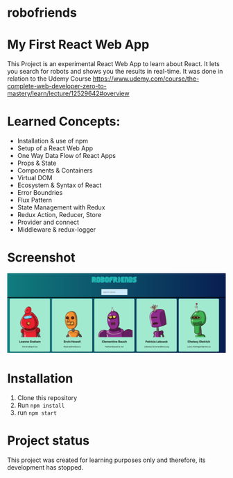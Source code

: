 # robofriends

# My First React Web App
This Project is an experimental React Web App to learn about React. It lets you search for robots and shows you the results in real-time. It was done in relation to the Udemy Course https://www.udemy.com/course/the-complete-web-developer-zero-to-mastery/learn/lecture/12529642#overview 

# Learned Concepts: 
- Installation & use of npm
- Setup of a React Web App
- One Way Data Flow of React Apps
- Props & State 
- Components & Containers
- Virtual DOM
- Ecosystem & Syntax of React
- Error Boundries
- Flux Pattern
- State Management with Redux
- Redux Action, Reducer, Store
- Provider and connect
- Middleware & redux-logger




# Screenshot
![Screenshot](RoboFriends.png)


# Installation
1. Clone this repository
2. Run ```npm install```
3. run ```npm start```


# Project status
This project was created for learning purposes only and therefore, its development has stopped. 